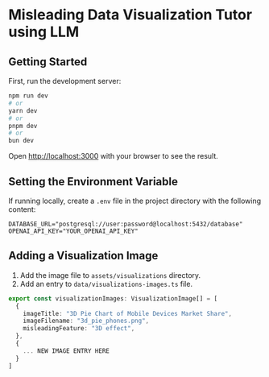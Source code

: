 # Misleading Data Visualization Tutor using LLM

## Getting Started

First, run the development server:

```bash
npm run dev
# or
yarn dev
# or
pnpm dev
# or
bun dev
```

Open [http://localhost:3000](http://localhost:3000) with your browser to see the result.

## Setting the Environment Variable

If running locally, create a `.env` file in the project directory with the following content:

```
DATABASE_URL="postgresql://user:password@localhost:5432/database"
OPENAI_API_KEY="YOUR_OPENAI_API_KEY"
```

## Adding a Visualization Image

1. Add the image file to `assets/visualizations` directory.
2. Add an entry to `data/visualizations-images.ts` file.

```typescript
export const visualizationImages: VisualizationImage[] = [
  {
    imageTitle: "3D Pie Chart of Mobile Devices Market Share",
    imageFilename: "3d_pie_phones.png",
    misleadingFeature: "3D effect",
  },
  {
    ... NEW IMAGE ENTRY HERE
  }
]
```
